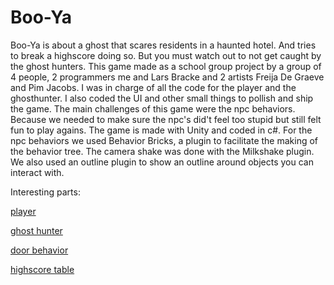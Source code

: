 # Boo-Ya
Boo-Ya is about a ghost that scares residents in a haunted hotel. And tries to break a highscore doing so. But you must watch out to not get caught by the ghost hunters. This game made as a school group project by a group of 4 people, 2 programmers me and Lars Bracke and 2 artists Freija De Graeve and Pim Jacobs. I was in charge of all the code for the player and the ghosthunter. I also coded the UI and other small things to pollish and ship the game. The main challenges of this game were the npc behaviors. Because we needed to make sure the npc's did't feel too stupid but still felt fun to play agains.
The game is made with Unity and coded in c#. For the npc behaviors we used Behavior Bricks, a plugin to facilitate the making of the behavior tree. The camera shake was done with the Milkshake plugin. We also used an outline plugin to show an outline around objects you can interact with.

Interesting parts:

[player](https://github.com/VictorGhys/Boo-Ya-/blob/main/Assets/Scripts/PlayerCharacter.cs)

[ghost hunter](https://github.com/VictorGhys/Boo-Ya-/blob/main/Assets/Scripts/GhostHunter.cs)

[door behavior](https://github.com/VictorGhys/Boo-Ya-/blob/main/Assets/Scripts/DoorBehavior.cs)

[highscore table](https://github.com/VictorGhys/Boo-Ya-/blob/main/Assets/Scripts/HighscoreTable.cs)
